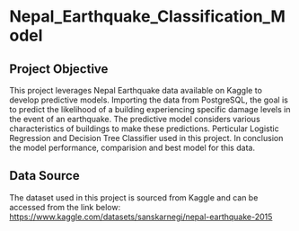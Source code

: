 # Nepal_Earthquake_Classification_Model

## Project Objective

This project leverages Nepal Earthquake data available on Kaggle to develop predictive models. Importing the data from PostgreSQL, the goal is to predict the likelihood of a building experiencing specific damage levels in the event of an earthquake. The predictive model considers various characteristics of buildings to make these predictions. Perticular Logistic Regression and Decision Tree Classifier used in this project. In conclusion the model performance, comparision and best model for this data. 

## Data Source

The dataset used in this project is sourced from Kaggle and can be accessed from the link below:
https://www.kaggle.com/datasets/sanskarnegi/nepal-earthquake-2015


